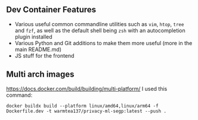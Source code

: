 ## Dev Container Features
- Various useful common commandline utilities such as `vim`, `htop`, `tree` and `fzf`, as well as the default shell being `zsh` with an autocompletion plugin installed
- Various Python and Git additions to make them more useful (more in the main README.md)
- JS stuff for the frontend

## Multi arch images
https://docs.docker.com/build/building/multi-platform/
I used this command:
```
docker buildx build --platform linux/amd64,linux/arm64 -f Dockerfile.dev -t warmtea137/privacy-ml-segp:latest --push .
```
